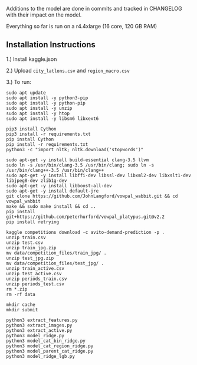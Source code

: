 Additions to the model are done in commits and tracked in CHANGELOG with their impact on the model.

Everything so far is run on a r4.4xlarge (16 core, 120 GB RAM)


## Installation Instructions

1.) Install kaggle.json

2.) Upload `city_latlons.csv` and `region_macro.csv`

3.) To run:

```
sudo apt update
sudo apt install -y python3-pip
sudo apt install -y python-pip
sudo apt install -y unzip
sudo apt install -y htop
sudo apt install -y libsm6 libxext6

pip3 install Cython
pip3 install -r requirements.txt
pip install Cython
pip install -r requirements.txt
python3 -c "import nltk; nltk.download('stopwords')"

sudo apt-get -y install build-essential clang-3.5 llvm
sudo ln -s /usr/bin/clang-3.5 /usr/bin/clang; sudo ln -s /usr/bin/clang++-3.5 /usr/bin/clang++
sudo apt-get -y install libffi-dev libssl-dev libxml2-dev libxslt1-dev libjpeg8-dev zlib1g-dev
sudo apt-get -y install libboost-all-dev
sudo apt-get -y install default-jre
git clone https://github.com/JohnLangford/vowpal_wabbit.git && cd vowpal_wabbit
make && sudo make install && cd ..
pip install git+https://github.com/peterhurford/vowpal_platypus.git@v2.2
pip install retrying

kaggle competitions download -c avito-demand-prediction -p .
unzip train.csv
unzip test.csv
unzip train_jpg.zip
mv data/competition_files/train_jpg/ .
unzip test_jpg.zip
mv data/competition_files/test_jpg/ .
unzip train_active.csv
unzip test_active.csv
unzip periods_train.csv
unzip periods_test.csv
rm *.zip
rm -rf data

mkdir cache
mkdir submit

python3 extract_features.py
python3 extract_images.py
python3 extract_active.py
python3 model_ridge.py
python3 model_cat_bin_ridge.py
python3 model_cat_region_ridge.py
python3 model_parent_cat_ridge.py
python3 model_ridge_lgb.py
```
